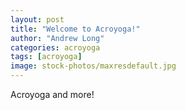 ```yaml
---
layout: post
title: "Welcome to Acroyoga!"
author: "Andrew Long"
categories: acroyoga
tags: [acroyoga]
image: stock-photos/maxresdefault.jpg
---
```

Acroyoga and more!